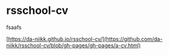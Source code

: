 # rsschool-cv
fsaafs

[https://da-niikk.github.io/rsschool-cv/](https://github.com/da-niikk/rsschool-cv/blob/gh-pages/gh-pages/a-cv.html)
